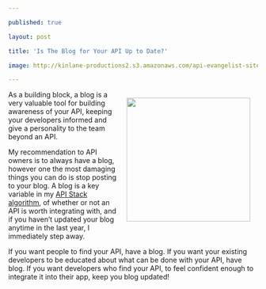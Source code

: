---
published: true
layout: post
title: 'Is The Blog for Your API Up to Date?'
image: http://kinlane-productions2.s3.amazonaws.com/api-evangelist-site/blog/blog_icon.jpg
---

<p><img style="padding: 15px;" src="https://kinlane-productions2.s3.amazonaws.com/api-evangelist/blog_icon.jpg" alt="" width="250" align="right" />As a building block, a blog is a very valuable tool for building awareness of your API, keeping your developers informed and give a personality to the team beyond an API.
<p>My recommendation to API owners is to always have a blog, however one the most damaging things you can do is stop posting to your blog.  A blog is a key variable in my <a title="API Stack Algorithm" href="/2012/03/15/qualifying-for-the-api-stack/">API Stack algorithm</a>, of whether or not an API is worth integrating with, and if you haven&rsquo;t updated your blog anytime in the last year, I immediately step away.
<p>If you want people to find your API, have a blog.  If you want your existing developers to be educated about what can be done with your API, have blog.  If you want developers who find your API, to feel confident enough to integrate it into their app, keep you blog updated!

